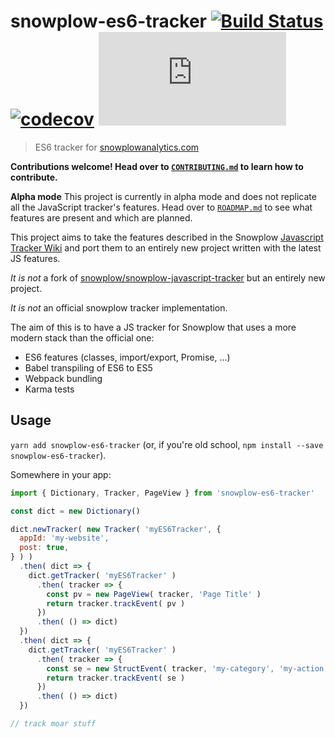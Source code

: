 # snowplow-es6-tracker [![Build Status](https://travis-ci.org/sircelsius/snowplow-es6-tracker.svg?branch=master)](https://travis-ci.org/sircelsius/snowplow-es6-tracker) [![codecov](https://codecov.io/gh/sircelsius/snowplow-es6-tracker/branch/master/graph/badge.svg)](https://codecov.io/gh/sircelsius/snowplow-es6-tracker) [![Minified size](http://img.badgesize.io/sircelsius/snowplow-es6-tracker/master/dist/bundle.js)](http://img.badgesize.io/sircelsius/snowplow-es6-tracker/master/dist/bundle.js)

> ES6 tracker for [snowplowanalytics.com](www.snowplowanalytics.com)

**Contributions welcome! Head over to [`CONTRIBUTING.md`](CONTRIBUTING.md) to learn how to contribute.**

**Alpha mode** This project is currently in alpha mode and does not replicate all the JavaScript tracker's features. Head over to [`ROADMAP.md`](ROADMAP.md) to see what features are present and which are planned.

This project aims to take the features described in the Snowplow [Javascript Tracker Wiki](https://github.com/snowplow/snowplow/wiki/Javascript-Tracker) and port them to an entirely new project written with the latest JS features.

*It is not* a fork of [snowplow/snowplow-javascript-tracker](https://github.com/snowplow/snowplow-javascript-tracker/) but an entirely new project.

*It is not* an official snowplow tracker implementation.

The aim of this is to have a JS tracker for Snowplow that uses a more modern stack than the official one:

  * ES6 features (classes, import/export, Promise, ...)
  * Babel transpiling of ES6 to ES5
  * Webpack bundling
  * Karma tests

## Usage

`yarn add snowplow-es6-tracker` (or, if you're old school, `npm install --save snowplow-es6-tracker`).

Somewhere in your app:

```` js
import { Dictionary, Tracker, PageView } from 'snowplow-es6-tracker'

const dict = new Dictionary()

dict.newTracker( new Tracker( 'myES6Tracker', {
  appId: 'my-website',
  post: true,
} ) )
  .then( dict => {
    dict.getTracker( 'myES6Tracker' )
      .then( tracker => {
        const pv = new PageView( tracker, 'Page Title' )
        return tracker.trackEvent( pv )
      })
      .then( () => dict)
  })
  .then( dict => {
    dict.getTracker( 'myES6Tracker' )
      .then( tracker => {
        const se = new StructEvent( tracker, 'my-category', 'my-action', 'my-label', 'my-property', 2 )
        return tracker.trackEvent( se )
      })
      .then( () => dict)
  })

// track moar stuff

````